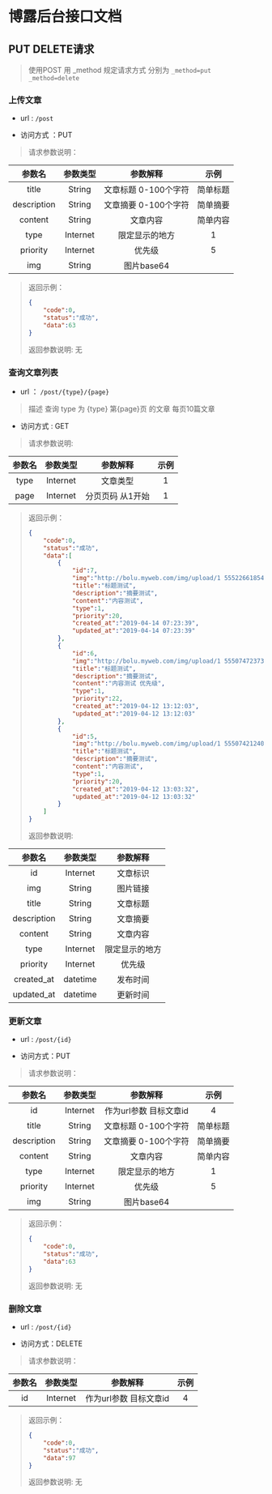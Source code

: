 # 博露后台接口文档  

## PUT DELETE请求  

> 使用POST 用 _method 规定请求方式
> 分别为 `_method=put` `_method=delete`

### 上传文章  

* url : `/post`  

* 访问方式 ：PUT  

> 请求参数说明：  

|参数名|参数类型|参数解释|示例|
|:----:|:----:|:----:|:----:|  
|title|String|文章标题 0-100个字符|简单标题|
|description|String|文章摘要 0-100个字符|简单摘要|
|content|String|文章内容|简单内容|
|type|Internet|限定显示的地方|1|
|priority|Internet|优先级|5|
|img|String|图片base64||  

> 返回示例：  
>
> ```json  
> {
>     "code":0,
>     "status":"成功",
>     "data":63
> }
> ```  
>
> 返回参数说明: 无

### 查询文章列表  

* url ： `/post/{type}/{page}`  

> 描述 查询 type 为 {type} 第{page}页 的文章 每页10篇文章  

* 访问方式 : GET  

> 请求参数说明:  

|参数名|参数类型|参数解释|示例|
|:----:|:----:|:----:|:----:|  
|type|Internet|文章类型|1|
|page|Internet|分页页码 从1开始|1|  

>
> 返回示例：  
>
> ```json  
> {
>     "code":0,
>     "status":"成功",
>     "data":[
>         {
>             "id":7,
>             "img":"http://bolu.myweb.com/img/upload/1 555226618541.jpg",
>             "title":"标题测试",
>             "description":"摘要测试",
>             "content":"内容测试",
>             "type":1,
>             "priority":20,
>             "created_at":"2019-04-14 07:23:39",
>             "updated_at":"2019-04-14 07:23:39"
>         },
>         {
>             "id":6,
>             "img":"http://bolu.myweb.com/img/upload/1 555074723736.jpg",
>             "title":"标题测试",
>             "description":"摘要测试",
>             "content":"内容测试 优先级",
>             "type":1,
>             "priority":22,
>             "created_at":"2019-04-12 13:12:03",
>             "updated_at":"2019-04-12 13:12:03"
>         },
>         {
>             "id":5,
>             "img":"http://bolu.myweb.com/img/upload/1 555074212404.jpg",
>             "title":"标题测试",
>             "description":"摘要测试",
>             "content":"内容测试",
>             "type":1,
>             "priority":20,
>             "created_at":"2019-04-12 13:03:32",
>             "updated_at":"2019-04-12 13:03:32"
>         }
>     ]
> }
> ```
>
> 返回参数说明:  

|参数名|参数类型|参数解释|
|:----:|:----:|:----:|  
|id|Internet|文章标识|
|img|String|图片链接|
|title|String|文章标题|
|description|String|文章摘要|
|content|String|文章内容|
|type|Internet|限定显示的地方|
|priority|Internet|优先级|
|created_at|datetime|发布时间|
|updated_at|datetime|更新时间|  

### 更新文章  

* url : `/post/{id}`  

* 访问方式：PUT  

> 请求参数说明：  

|参数名|参数类型|参数解释|示例|
|:----:|:----:|:----:|:----:|
|id|Internet|作为url参数 目标文章id|4|
|title|String|文章标题 0-100个字符|简单标题|
|description|String|文章摘要 0-100个字符|简单摘要|
|content|String|文章内容|简单内容|
|type|Internet|限定显示的地方|1|
|priority|Internet|优先级|5|
|img|String|图片base64||  

> 返回示例：  
>
> ```json  
> {
>     "code":0,
>     "status":"成功",
>     "data":63
> }
> ```
>
> 返回参数说明: 无  

### 删除文章  

* url : `/post/{id}`  

* 访问方式：DELETE  

> 请求参数说明： 
 
|参数名|参数类型|参数解释|示例|
|:----:|:----:|:----:|:----:|
|id|Internet|作为url参数 目标文章id|4|  

>
> 返回示例：  
>
> ```json  
> {
>     "code":0,
>     "status":"成功",
>     "data":97
> }
> ```
>
> 返回参数说明: 无  
